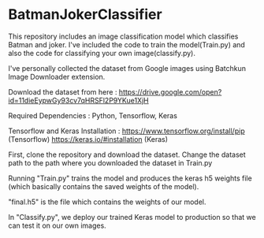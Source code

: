 # BatmanJokerClassifier
This repository includes an image classification model which classifies Batman and joker. I've included the code to train the model(Train.py) and also the code for classifying your own image(classify.py). 

I've personally collected the dataset from Google images using Batchkun Image Downloader extension.

Download the dataset from here : https://drive.google.com/open?id=11dieEypwGy93cv7qHRSFl2P9YKue1XjH

Required Dependencies : Python, Tensorflow, Keras

Tensorflow and Keras Installation : https://www.tensorflow.org/install/pip (Tensorflow)
                                    https://keras.io/#installation (Keras)

First, clone the repository and download the dataset.
Change the dataset path to the path where you downloaded the dataset in Train.py

Running "Train.py" trains the model and produces the keras h5 weights file (which basically contains the saved weights of the model).

"final.h5" is the file which contains the weights of our model.

In "Classify.py", we deploy our trained Keras model to production so that we can test it on our own images.
